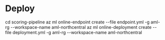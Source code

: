 # Deploy


cd scoring-pipeline
az ml online-endpoint create --file endpoint.yml -g aml-rg --workspace-name aml-northcentral
az ml online-deployment create --file deployment.yml -g aml-rg --workspace-name aml-northcentral